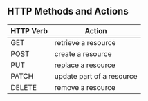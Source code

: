 ## HTTP Methods and Actions

HTTP Verb | Action
---|---
GET | retrieve a resource
POST | create a resource
PUT | replace a resource
PATCH | update part of a resource
DELETE | remove a resource

